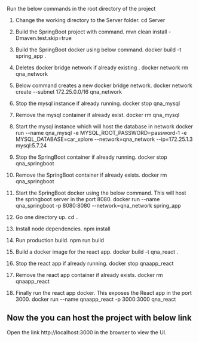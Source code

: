 Run the below commands in the root directory of the project


1. Change the working directory to the Server folder.
    cd Server
	
2. Build the SpringBoot project with command.
    mvn clean install -Dmaven.test.skip=true
	
3. Build the SpringBoot docker using below command. 
    docker build -t spring_app .
	
4. Deletes docker bridge network if already existing .
    docker network rm qna_network
	
5. Below command creates a new docker bridge network.
    docker network create --subnet 172.25.0.0/16 qna_network
	
6. Stop the mysql instance if already running.
    docker stop qna_mysql
	
7. Remove the mysql container if already exist.
    docker rm qna_mysql
	
8. Start the mysql instance which will host the database in network
    docker run --name qna_mysql -e MYSQL_ROOT_PASSWORD=password-1 -e MYSQL_DATABASE=car_xplore --network=qna_network --ip=172.25.1.3 mysql:5.7.24
	
9. Stop the SpringBoot container if already running.
    docker stop qna_springboot
	
10. Remove the SpringBoot container if already exists.
    docker rm qna_springboot
	
11. Start the SpringBoot docker using the below command. This will host the springboot server in the port 8080.
    docker run --name qna_springboot -p 8080:8080 --network=qna_network spring_app
	
12. Go one directory up.
    cd ..
	
13. Install node dependencies.
    npm install
	
14. Run production build.
    npm run build
	
15. Build a docker image for the react app.
    docker build -t qna_react .
	
16. Stop the react app if already running.
    docker stop qnaapp_react
	
17. Remove the react app container if already exists.
    docker rm qnaapp_react
	
18. Finally run the react app docker. This exposes the React app in the port 3000.
    docker run --name qnaapp_react -p 3000:3000 qna_react

## Now the you can host the project with below link

Open the link http://localhost:3000 in the browser to view the UI.
